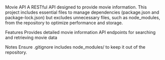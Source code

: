 Movie API
A RESTful API designed to provide movie information. This project includes essential files to manage dependencies (package.json and package-lock.json) but excludes unnecessary files, such as node_modules, from the repository to optimize performance and storage.

Features
Provides detailed movie information
API endpoints for searching and retrieving movie data

Notes
Ensure .gitignore includes node_modules/ to keep it out of the repository.
